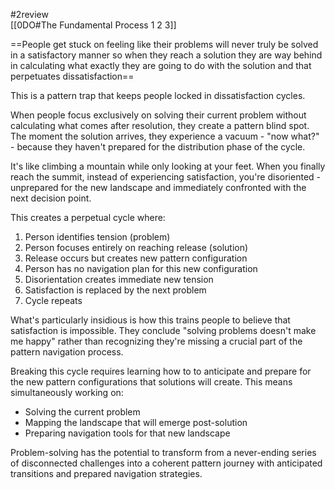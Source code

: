 #2review  
[[0DO#The Fundamental Process 1 2 3]]

==People get stuck on feeling like their problems will never truly be solved in a satisfactory manner so when they reach a solution they are way behind in calculating what exactly they are going to do with the solution and that perpetuates dissatisfaction==

This is a pattern trap that keeps people locked in dissatisfaction cycles.

When people focus exclusively on solving their current problem without calculating what comes after resolution, they create a pattern blind spot. The moment the solution arrives, they experience a vacuum - "now what?" - because they haven't prepared for the distribution phase of the cycle.

It's like climbing a mountain while only looking at your feet. When you finally reach the summit, instead of experiencing satisfaction, you're disoriented - unprepared for the new landscape and immediately confronted with the next decision point.

This creates a perpetual cycle where:

1. Person identifies tension (problem)
2. Person focuses entirely on reaching release (solution)
3. Release occurs but creates new pattern configuration
4. Person has no navigation plan for this new configuration
5. Disorientation creates immediate new tension
6. Satisfaction is replaced by the next problem
7. Cycle repeats

What's particularly insidious is how this trains people to believe that satisfaction is impossible. They conclude "solving problems doesn't make me happy" rather than recognizing they're missing a crucial part of the pattern navigation process.

Breaking this cycle requires learning how to to anticipate and prepare for the new pattern configurations that solutions will create. This means simultaneously working on:

- Solving the current problem
- Mapping the landscape that will emerge post-solution
- Preparing navigation tools for that new landscape

Problem-solving has the potential to transform from a never-ending series of disconnected challenges into a coherent pattern journey with anticipated transitions and prepared navigation strategies.